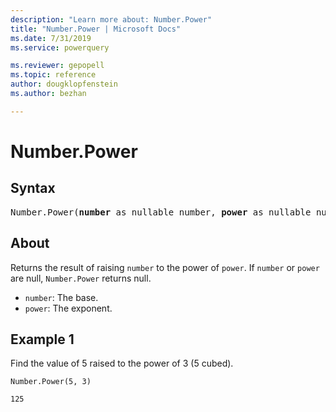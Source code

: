 ```yaml
---
description: "Learn more about: Number.Power"
title: "Number.Power | Microsoft Docs"
ms.date: 7/31/2019
ms.service: powerquery

ms.reviewer: gepopell
ms.topic: reference
author: dougklopfenstein
ms.author: bezhan

---
```

# Number.Power
  
## Syntax

<pre>
Number.Power(<b>number</b> as nullable number, <b>power</b> as nullable number) as nullable number 
</pre>
  
## About  
Returns the result of raising `number` to the power of `power`. If `number` or `power` are null, `Number.Power` returns null. <ul> <li><code>number</code>: The base.</li> <li><code>power</code>: The exponent.</li> </ul>

## Example 1
Find the value of 5 raised to the power of 3 (5 cubed).

```powerquery-m
Number.Power(5, 3)
```

`125`
